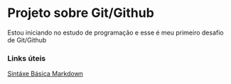 # Projeto sobre Git/Github
Estou iniciando no estudo de programação e esse é meu primeiro desafio de Git/Github

### Links úteis
[Sintáxe Básica Markdown](https://www.markdownguide.org/basic-syntax/)
